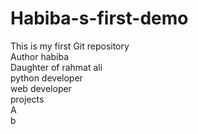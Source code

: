 # Habiba-s-first-demo
This is my first Git repository
<br>
Author  habiba 
<br>
Daughter of rahmat ali
<br>
python developer
<br>
web developer
<br>
projects
<br>
A
<br>
b
